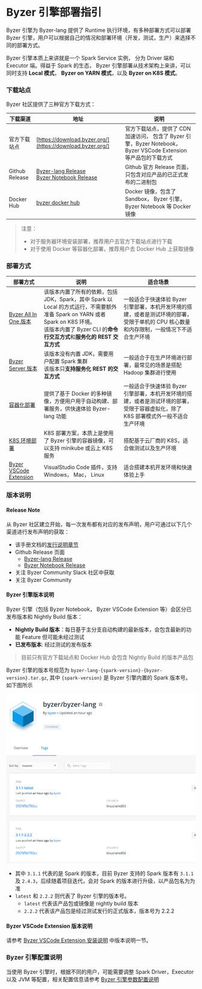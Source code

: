 # Byzer 引擎部署指引

Byzer 引擎为 Byzer-lang 提供了 Runtime 执行环境，有多种部署方式可以部署 Byzer 引擎，用户可以根据自己的情况和部署环境（开发，测试，生产）来选择不同的部署方式。

Byzer 引擎本质上来讲就是一个 Spark Service 实例， 分为 Driver 端和 Executor 端。得益于 Spark 的生态， Byzer 引擎部署从技术架构上来讲，可以同时支持 **Local 模式**， **Byzer on YARN 模式**，以及 **Byzer on K8S 模式**。


### 下载站点

Byzer 社区提供了三种官方下载方式：

| 下载渠道            | 地址              | 说明                       |
|--------------------|------------------|---------------------------|
|官方下载站点|[https://download.byzer.org/](https://download.byzer.org/)|官方下载站点，提供了 CDN 加速访问， 包含了 Byzer 引擎，Byzer Notebook，Byzer VSCode Extension 等产品包的下载方式|
|Github Release|[Byzer-lang Release](https://github.com/byzer-org/byzer-lang/releases)<br>[Byzer Notebook Release](https://github.com/byzer-org/byzer-notebook/releases)| Github 官方 Release 页面，只包含对应产品的已正式发布的二进制包 |
|Docker Hub|[byzer docker hub](https://hub.docker.com/u/byzer)|Docker 镜像，包含了 Sandbox， Byzer 引擎，Byzer Notebook 等 Docker 镜像|

> 注意：
> - 对于服务器环境安装部署，推荐用户去官方下载站点进行下载
> - 对于使用 Docker 等容器化部署，推荐用户去 Docker Hub 上获取镜像

### 部署方式

| 部署方式 | 说明 | 适合场景 |
|--------|-----|----------|
| [Byzer All In One 版本](/byzer-lang/zh-cn/installation/server/byzer-all-in-one-deployment.md)     |该版本内置了所有的依赖，包括 JDK，Spark，其中 Spark 以 Local 的方式运行，不需要额外准备 Spark on YARN 或者 Spark on K8S 环境。<br> 该版本内置了 Byzer CLI 的**命令行交互方式**和**服务化的 REST 交互方式**| 一般适合于快速体验 Byzer 引擎部署，本机开发环境的搭建，或者是测试环境的部署， 受限于单机的 CPU 核心数量和内存限制，一般情况下不适合生产环境 |
| [Byzer Server 版本](/byzer-lang/zh-cn/installation/server/byzer-all-in-one-deployment.md) | 该版本没有内置 JDK，需要用户配置 Spark 集群 <br> 该版本只**支持服务化 REST 的交互方式**| 一般适合于在生产环境进行部署，最常见的场景是搭配 Hadoop 集群进行使用|
| [容器化部署](/byzer-lang/zh-cn/installation/containerized-deployment/containerized-deployment.md) | 提供了基于 Docker 的多种镜像，方便用户用于自动构建、部署服务，供快速体验 Byzer-lang 功能 | 一般适合于快速体验 Byzer 引擎部署，本机开发环境的搭建，或者是测试环境的部署， 受限于容器虚拟化，除了 K8S 部署模式外一般不适合生产环境  |
| [K8S 环境部署](/byzer-lang/zh-cn/installation/k8s/k8s-deployment.md) | K8S 部署方案，本质上是使用了 Byzer 引擎的容器镜像，可以支持 minikube 或云上 K8S 服务|搭配基于云厂商的 K8S，适合做测试以及生产环境|
| [Byzer VSCode Extension](/byzer-lang/zh-cn/installation/vscode/byzer-vscode-extension-installation.md) | VisualStudio Code 插件，支持 Windows， Mac， Linux | 适合搭建本机开发环境和快速体验上手 |


### 版本说明

#### Release Note
从 Byzer 社区建立开始，每一次发布都有对应的发布声明，用户可通过以下几个渠道进行发布声明的获取：
- 该手册文档的[发行说明章节](/byzer-lang/zh-cn/release-notes/version.md)
- Github Release 页面
    - [Byzer-lang Release](https://github.com/byzer-org/byzer-lang/releases)
    - [Byzer Notebook Release](https://github.com/byzer-org/byzer-notebook/releases)
- 关注 Byzer Community Slack 社区中获取
- 关注 Byzer Community 


#### Byzer 引擎版本说明

Byzer 引擎（包括 Byzer Notebook， Byzer VSCode Extension 等）会区分已发布版本和 Nightly Build 版本：
- **Nightly Build 版本**：每日基于主分支自动构建的最新版本，会包含最新的功能 Feature 但可能未经过测试
- **已发布版本**: 经过测试的发布版本

> 目前只有官方下载站点和 Docker Hub 会包含 Nightly Build 的版本产品包

Byzer 引擎的版本号规范为 `byzer-lang-{spark-version}-{byzer-version}.tar.gz`, 其中 `{spark-version}` 是 Byzer 引擎内置的 Spark 版本号。如下图所示

![](images/version.png)

- 其中 `3.1.1` 代表的是 Spark 的版本，目前 Byzer 支持的 Spark 版本有 `3.1.1` 及 `2.4.3`，后续随着项目迭代，会对 Spark 的版本进行升级，以产品包名为为准
- `latest` 和 `2.2.2` 则代表了 Byzer 引擎的版本号。
    - `latest` 代表该产品包或镜像是 nightly build 版本
    - `2.2.2` 代表该产品包是经过测试发行的正式版本，版本号为 2.2.2

#### Byzer VSCode Extension 版本说明

请参考 [Byzer VSCode Extension 安装说明](/byzer-lang/zh-cn/installation/vscode/byzer-vscode-extension-installation.md) 中版本说明一节。



### Byzer 引擎配置说明

当使用 Byzer 引擎时，根据不同的用户，可能需要调整 Spark Driver，Executor 以及 JVM 等配置，相关配置信息请参考 [Byzer 引擎参数配置说明](/byzer-lang/zh-cn/installation/configuration/byzer-lang-configuration.md)